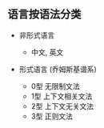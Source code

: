 ## 语言按语法分类

- 非形式语言
  - 中文, 英文

- 形式语言 (乔姆斯基谱系)
  - 0型 无限制文法
  - 1型 上下文相关文法
  - 2型 上下文无关文法
  - 3型 正则文法